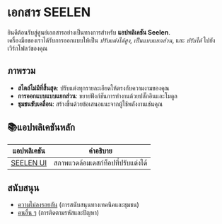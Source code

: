 # **เอกสาร SEELEN**

ยินดีต้อนรับสู่ศูนย์เอกสารอย่างเป็นทางการสำหรับ **แอปพลิเคชัน Seelen**.\
เครื่องมือของเราได้รับการออกแบบให้เป็น _ปรับแต่งได้สูง_, _เป็นแบบแยกส่วน_, และ _ปรับได้_
ไปยังเวิร์กโฟลว์ของคุณ

## ภาพรวม

- **สไตล์ไม่มีที่สิ้นสุด**: ปรับแต่งทุกรายละเอียดให้ตรงกับความงามของคุณ
- **การออกแบบแบบแยกส่วน**: ขยายฟังก์ชันการทำงานด้วยปลั๊กอินและโมดูล
- **ชุมชนขับเคลื่อน**: สร้างขึ้นด้วยข้อเสนอแนะจากผู้ใช้พลังงานเช่นคุณ

## **📚แอปพลิเคชันหลัก**

| แอปพลิเคชัน                    | คำอธิบาย                    |
| ---------------------------- | -------------------------- |
| [SEELEN UI](/apps/seelen-ui) | สภาพแวดล้อมเดสก์ท็อปที่ปรับแต่งได้ |

## สนับสนุน

- [ความไม่ลงรอยกัน](https://discord.gg/ABfASx5ZAJ) (การสนับสนุนทางเทคนิคและชุมชน)
- [คนอื่น ๆ](https://github.com/Seelen-Inc) (การติดตามรหัสและปัญหา)
